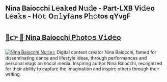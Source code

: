 ## Nina Baiocchi L𝚎a𝚔ed N𝚞𝚍e - Part-LXB Vi𝚍𝚎o L𝚎a𝚔s - H𝚘𝚝 O𝚗𝚕yf𝚊ns P𝚑𝚘tos qYvgF

# <h2><a href="http://kfdg71.oniu.top/?m=Nina+Baiocchi">🔗👉 🔴 Nina Baiocchi P𝚑ot𝚘𝚜 V𝚒d𝚎o</a></h2>

[![Nina Baiocchi Nu𝚍e𝚜](https://i.imgur.com/0qMVB7G.gif)](http://kfdg71.oniu.top/?m=Nina+Baiocchi)
Digital content creator Nina Baiocchi, famed for disseminating dance and lifestyle ideas, through performances and personal vlogs on social media. Inspiring author Nina Baiocchi, recognized for their ability to capture the imagination and inspire others through their writing.  
